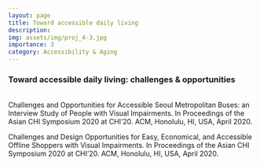 ```yaml
---
layout: page
title: Toward accessible daily living
description:
img: assets/img/proj_4-3.jpg
importance: 3
category: Accessibility & Aging
---
```


<h3>Toward accessible daily living: challenges & opportunities</h3>
<br>
Challenges and Opportunities for Accessible Seoul Metropolitan Buses: an Interview Study of People with Visual Impairments. In Proceedings of the Asian CHI Symposium 2020 at CHI’20. ACM, Honolulu, HI, USA, April 2020.

Challenges and Design Opportunities for Easy, Economical, and Accessible Offline Shoppers with Visual Impairments. In Proceedings of the Asian CHI Symposium 2020 at CHI’20. ACM, Honolulu, HI, USA, April 2020.
